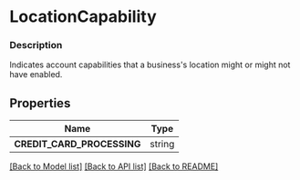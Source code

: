 # LocationCapability


### Description

Indicates account capabilities that a business's location might or might not have enabled.

## Properties
Name | Type
------------ | -------------
**CREDIT_CARD_PROCESSING** | string

[[Back to Model list]](../README.md#documentation-for-models) [[Back to API list]](../README.md#documentation-for-api-endpoints) [[Back to README]](../README.md)


